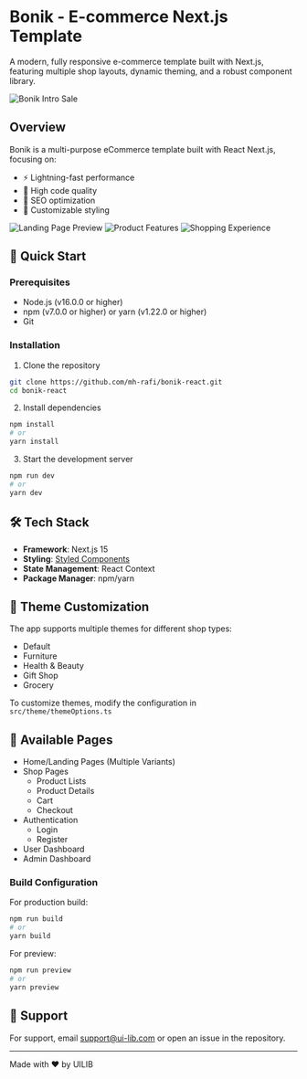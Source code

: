 # Bonik - E-commerce Next.js Template

A modern, fully responsive e-commerce template built with Next.js, featuring multiple shop layouts, dynamic theming, and a robust component library.

![Bonik Intro Sale](https://i.ibb.co/ynXWk5S/bonik-intro-sale.gif)

## Overview

Bonik is a multi-purpose eCommerce template built with React Next.js, focusing on:

- ⚡ Lightning-fast performance
- 🎯 High code quality
- 📱 SEO optimization
- 🎨 Customizable styling

![Landing Page Preview](https://i.ibb.co/r7Jb9d5/Presentation-1.png)
![Product Features](https://i.ibb.co/NswLPcF/Presentation-2.png)
![Shopping Experience](https://i.ibb.co/xfVzrPy/Presentation-3.png)

## 🚀 Quick Start

### Prerequisites

- Node.js (v16.0.0 or higher)
- npm (v7.0.0 or higher) or yarn (v1.22.0 or higher)
- Git

### Installation

1. Clone the repository

```bash
git clone https://github.com/mh-rafi/bonik-react.git
cd bonik-react
```

2. Install dependencies

```bash
npm install
# or
yarn install
```

3. Start the development server

```bash
npm run dev
# or
yarn dev
```

## 🛠 Tech Stack

- **Framework**: Next.js 15
- **Styling**: [Styled Components](https://styled-components.com/)
- **State Management**: React Context
- **Package Manager**: npm/yarn

## 🎨 Theme Customization

The app supports multiple themes for different shop types:

- Default
- Furniture
- Health & Beauty
- Gift Shop
- Grocery

To customize themes, modify the configuration in `src/theme/themeOptions.ts`

## 📱 Available Pages

- Home/Landing Pages (Multiple Variants)
- Shop Pages
  - Product Lists
  - Product Details
  - Cart
  - Checkout
- Authentication
  - Login
  - Register
- User Dashboard
- Admin Dashboard

### Build Configuration

For production build:

```bash
npm run build
# or
yarn build
```

For preview:

```bash
npm run preview
# or
yarn preview
```

## 📧 Support

For support, email support@ui-lib.com or open an issue in the repository.

---

Made with ❤️ by UILIB
